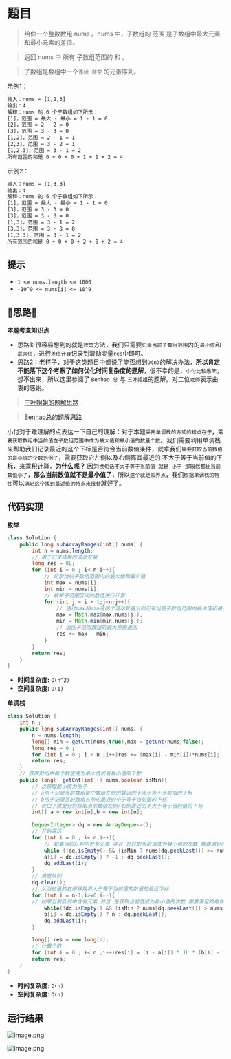 # 题目
>给你一个整数数组 nums 。nums 中，子数组的 范围 是子数组中最大元素和最小元素的差值。

>返回 nums 中 所有 子数组范围的 和 。

>子数组是数组中一个`连续 非空` 的元素序列。



示例1：
```txt
输入：nums = [1,2,3]
输出：4
解释：nums 的 6 个子数组如下所示：
[1]，范围 = 最大 - 最小 = 1 - 1 = 0 
[2]，范围 = 2 - 2 = 0
[3]，范围 = 3 - 3 = 0
[1,2]，范围 = 2 - 1 = 1
[2,3]，范围 = 3 - 2 = 1
[1,2,3]，范围 = 3 - 1 = 2
所有范围的和是 0 + 0 + 0 + 1 + 1 + 2 = 4
```
示例2：
```txt
输入：nums = [1,3,3]
输出：4
解释：nums 的 6 个子数组如下所示：
[1]，范围 = 最大 - 最小 = 1 - 1 = 0
[3]，范围 = 3 - 3 = 0
[3]，范围 = 3 - 3 = 0
[1,3]，范围 = 3 - 1 = 2
[3,3]，范围 = 3 - 3 = 0
[1,3,3]，范围 = 3 - 1 = 2
所有范围的和是 0 + 0 + 0 + 2 + 0 + 2 = 4
```

## 提示
- `1 <= nums.length <= 1000`
- `-10^9 <= nums[i] <= 10^9`


## 📝思路📝


**本题考查知识点**

- 思路1: 很容易想到的就是`枚举`方法，我们只需要`记录当前子数组范围`内的`最小值`和`最大值`，进行`差值计算`记录到滚动变量`res`中即可。
- 思路2：老样子，对于这类题目中都说了能否想到`O(n)`的解决办法，**所以肯定不能落下这个考察了如何优化时间复杂度的题解**，很不幸的是，`小付比较愚笨`，想不出来，所以这里参阅了 `Benhao 总` 与 `三叶姐姐`的题解。对二位`老师`表示由衷的感谢。

>[三叶姐姐的题解思路](https://leetcode-cn.com/problems/sum-of-subarray-ranges/solution/gong-shui-san-xie-yi-ti-san-jie-qu-jian-wn84z/)

>[Benhao总的题解思路](https://leetcode-cn.com/problems/sum-of-subarray-ranges/solution/pythonjavajavascriptgo-dan-diao-zhan-by-6fi1g/)

小付对于难理解的点表达一下自己的理解：对于本题`采用单调栈的方式的难点在于`，`需要获取数组中当前值在子数组范围中成为最大值和最小值的数量个数`。我们需要利用单调栈来帮助我们记录最近的这个下标是否符合当前数值条件，就拿我们`需要获取当前数值的最小值的个数为例子`，需要获取它左侧以及右侧离其最近的 不大于等于当前值的下标，来乘积计算，**为什么呢？** 因为`换句话不大于等于当前值 就是 小于 那既然都比当前数值小了`，**那么当前数值就不是最小值了**，所以`这个就是临界点`，我们`根据单调栈的特性`可以`满足这个找到最近值的特点来接替`就好了。


## 代码实现
**枚举**
```java
class Solution {
    public long subArrayRanges(int[] nums) {
        int n = nums.length;
        // 用于记录结果的滚动变量
        long res = 0L;
        for (int i = 0 ; i< n;i++){
        	// 记录当前子数组范围内的最大值和最小值
            int max = nums[i];
            int min = nums[i];
            // 枚举子范围区间的数值进行计算
            for (int j = i + 1;j<n;j++){
            	// 通过max和min这两个滚动变量分别记录当前子数组范围内最大值和最小值
                max = Math.max(max,nums[j]);
                min = Math.min(min,nums[j]);
                // 返回子范围数组的最大差值返回
                res += max - min;
            }
        }
        return res;
    }
}
```

- **时间复杂度:** `O(n^2)`
- **空间复杂度:** `O(1)`

**单调栈**
```java
class Solution {
    int n ;
    public long subArrayRanges(int[] nums) {
        n = nums.length;
        long[] min = getCnt(nums,true),max = getCnt(nums,false);
        long res = 0 ;
        for (int i = 0 ; i < n ;i++)res += (max[i] - min[i])*nums[i];
        return res;
    }
	// 获取数组中每个数值成为最大值或者最小值的个数
    public long[] getCnt(int [] nums,boolean isMin){
    	// 以获取最小值为例子
    	// a用于记录当前数组每个数值左侧的最近的不大于等于当前值的下标
    	// b用于记录当前数组右侧的最近的小于等于当前值的下标
    	// 说白了就是分别获取当前数值左侧/右侧最近的不大于等于当前值的下标
        int[] a = new int[n],b = new int[n];
        
        Deque<Integer> dq = new ArrayDeque<>();
        // 开始遍历
        for (int i = 0 ; i< n;i++){
        	// 如果当前队列中含有元素 并且 是获取当前值成为最小值的次数 需要满足的条件 获取最近的不大于等于当前值的下标值 如果 从队列中末位获取的最近的下标的值 大于等于了当前值 则当前下标不满足继续找 如果找不到则为 -1 
            while (!dq.isEmpty() && (isMin ? nums[dq.peekLast()] >= nums[i] : nums[dq.peekLast()] <=nums[i]))dq.pollLast();
            a[i] = dq.isEmpty() ? -1 : dq.peekLast();
            dq.addLast(i);
        }
		// 清空队列 
        dq.clear();
        // 从当前值的右侧寻找不大于等于当前值的数值的最近下标
        for (int i = n-1;i>=0;i--){
        // 如果当前队列中含有元素 并且 是获取当前值成为最小值的次数 需要满足的条件 获取最近的不大于等于当前值的下标值 如果 从队列中末位获取的最近的下标的值 大于等于了当前值 则当前下标不满足继续找最近的 如果找不到则为 当前数组长度即可
            while(!dq.isEmpty() && (isMin ? nums[dq.peekLast()] > nums[i] : nums[dq.peekLast()] < nums[i]))dq.pollLast();
            b[i] = dq.isEmpty() ? n : dq.peekLast();
            dq.addLast(i);
        }

        long[] res = new long[n];
        // 计算个数
        for (int i = 0 ; i< n ;i++)res[i] = (i - a[i]) * 1L * (b[i] - i);
        return res;
    }
}
```
- **时间复杂度:** `O(n)`
- **空间复杂度:** `O(n)`
## 运行结果

![image.png](https://pic.leetcode-cn.com/1646363741-LGgBuc-image.png)

![image.png](https://pic.leetcode-cn.com/1646363757-UZIwYx-image.png)


